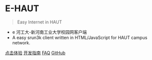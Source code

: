 # E-HAUT

> Easy Internet in HAUT

- e 河工大-新河南工业大学校园网客户端
- A easy srun3k client written in HTML/JavaScript for HAUT campus network.


[点击体验](http://ehaut.cn/srun/srun3k-new.html)
[开发指南](guide#开发者指南)
[FAQ](faq#常见问题解答)
[GitHub](https://github.com/ehaut/ehaut)
